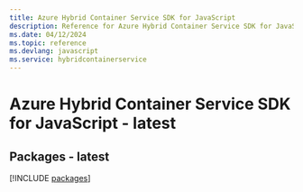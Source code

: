 ```yaml
---
title: Azure Hybrid Container Service SDK for JavaScript
description: Reference for Azure Hybrid Container Service SDK for JavaScript
ms.date: 04/12/2024
ms.topic: reference
ms.devlang: javascript
ms.service: hybridcontainerservice
---
```

# Azure Hybrid Container Service SDK for JavaScript - latest
## Packages - latest
[!INCLUDE [packages](hybrid-container-service-index.md)]